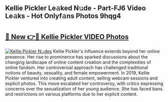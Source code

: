 ## Kellie Pickler Le𝚊ked N𝚞de - Part-FJ6 Video Le𝚊ks - Hot Onlyf𝚊ns Photos 9hqg4

# <h2><a href="http://ab76340.deff.icu/?id=Kellie+Pickler">🔗 New 👉🔴 Kellie Pickler VIDEO Photos</a></h2>

[![Kellie Pickler N𝚞des](https://i.imgur.com/rIISA9y.gif)](http://ab76340.deff.icu/?id=Kellie+Pickler)
Kellie Pickler's influence extends beyond her online presence. Her rise to prominence has sparked discussions about the changing landscape of online content creation and the complexities of online fandom. Her controversial approach has challenged traditional notions of beauty, sexuality, and female empowerment. In 2019, Kellie Pickler ventured into creating adult content, selling webcam sessions and explicit photos. This move escalated her controversy, with critics expressing concerns over the sexualization of her young audience. She has faced bans and restrictions on various platforms due to her explicit content.
